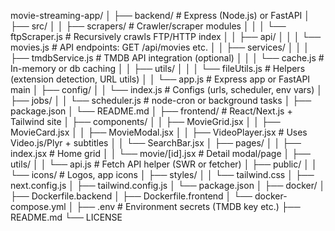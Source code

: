 movie-streaming-app/
│
├── backend/                   # Express (Node.js) or FastAPI
│   ├── src/
│   │   ├── scrapers/          # Crawler/scraper modules
│   │   │   └── ftpScraper.js  # Recursively crawls FTP/HTTP index
│   │   ├── api/
│   │   │   └── movies.js      # API endpoints: GET /api/movies etc.
│   │   ├── services/
│   │   │   ├── tmdbService.js # TMDB API integration (optional)
│   │   │   └── cache.js       # In-memory or db caching
│   │   ├── utils/
│   │   │   └── fileUtils.js   # Helpers (extension detection, URL utils)
│   │   └── app.js             # Express app or FastAPI main
│   ├── config/
│   │   └── index.js           # Configs (urls, scheduler, env vars)
│   ├── jobs/
│   │   └── scheduler.js       # node-cron or background tasks
│   ├── package.json
│   └── README.md
│
├── frontend/                  # React/Next.js + Tailwind site
│   ├── components/
│   │   ├── MovieGrid.jsx
│   │   ├── MovieCard.jsx
│   │   ├── MovieModal.jsx
│   │   ├── VideoPlayer.jsx    # Uses Video.js/Plyr + subtitles
│   │   └── SearchBar.jsx
│   ├── pages/
│   │   ├── index.jsx          # Home grid
│   │   └── movie/[id].jsx     # Detail modal/page
│   ├── utils/
│   │   └── api.js             # Fetch API helper (SWR or fetcher)
│   ├── public/
│   │   └── icons/             # Logos, app icons
│   ├── styles/
│   │   └── tailwind.css
│   ├── next.config.js
│   ├── tailwind.config.js
│   └── package.json
│
├── docker/
│   ├── Dockerfile.backend
│   ├── Dockerfile.frontend
│   └── docker-compose.yml
│
├── .env                       # Environment secrets (TMDB key etc.)
├── README.md
└── LICENSE
